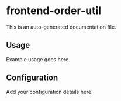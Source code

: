 # frontend-order-util

This is an auto-generated documentation file.

## Usage

Example usage goes here.

## Configuration

Add your configuration details here.